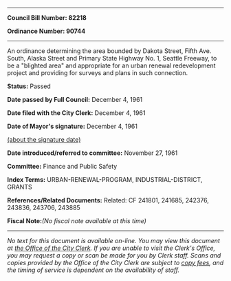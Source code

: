 

********

**Council Bill Number: 82218**
   
**Ordinance Number: 90744**
********

 An ordinance determining the area bounded by Dakota Street, Fifth Ave. South, Alaska Street and Primary State Highway No. 1, Seattle Freeway, to be a "blighted area" and appropriate for an urban renewal redevelopment project and providing for surveys and plans in such connection.

**Status:** Passed
   
**Date passed by Full Council:** December 4, 1961
   
**Date filed with the City Clerk:** December 4, 1961
   
**Date of Mayor's signature:** December 4, 1961
   
[(about the signature date)](/~public/approvaldate.htm)
   
   
   
**Date introduced/referred to committee:** November 27, 1961
   
**Committee:** Finance and Public Safety
   
   
**Index Terms:** URBAN-RENEWAL-PROGRAM, INDUSTRIAL-DISTRICT, GRANTS

**References/Related Documents:** Related: CF 241801, 241685, 242376, 243836, 243706, 243885

**Fiscal Note:**_(No fiscal note available at this time)_
********

_No text for this document is available on-line. You may view this document at [the Office of the City Clerk](http://www.seattle.gov/leg/clerk/contactUs.htm). If you are unable to visit the Clerk's Office, you may request a copy or scan be made for you by Clerk staff. Scans and copies provided by the Office of the City Clerk are subject to [copy fees](http://clerk.seattle.gov/~public/clerkfees.htm), and the timing of service is dependent on the availability of staff._

